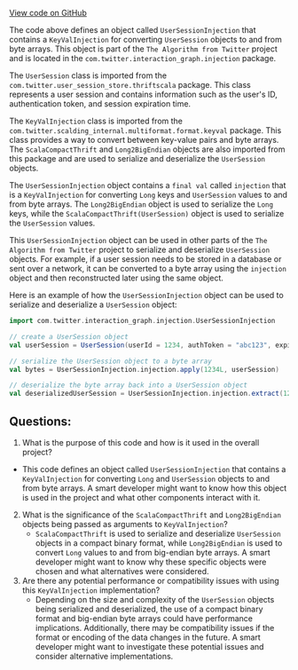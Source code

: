 [View code on GitHub](https://github.com/misbahsy/the-algorithm/src/scala/com/twitter/interaction_graph/injection/UserSessionInjection.scala)

The code above defines an object called `UserSessionInjection` that contains a `KeyValInjection` for converting `UserSession` objects to and from byte arrays. This object is part of the `The Algorithm from Twitter` project and is located in the `com.twitter.interaction_graph.injection` package.

The `UserSession` class is imported from the `com.twitter.user_session_store.thriftscala` package. This class represents a user session and contains information such as the user's ID, authentication token, and session expiration time.

The `KeyValInjection` class is imported from the `com.twitter.scalding_internal.multiformat.format.keyval` package. This class provides a way to convert between key-value pairs and byte arrays. The `ScalaCompactThrift` and `Long2BigEndian` objects are also imported from this package and are used to serialize and deserialize the `UserSession` objects.

The `UserSessionInjection` object contains a `final val` called `injection` that is a `KeyValInjection` for converting `Long` keys and `UserSession` values to and from byte arrays. The `Long2BigEndian` object is used to serialize the `Long` keys, while the `ScalaCompactThrift(UserSession)` object is used to serialize the `UserSession` values.

This `UserSessionInjection` object can be used in other parts of the `The Algorithm from Twitter` project to serialize and deserialize `UserSession` objects. For example, if a user session needs to be stored in a database or sent over a network, it can be converted to a byte array using the `injection` object and then reconstructed later using the same object.

Here is an example of how the `UserSessionInjection` object can be used to serialize and deserialize a `UserSession` object:

```scala
import com.twitter.interaction_graph.injection.UserSessionInjection

// create a UserSession object
val userSession = UserSession(userId = 1234, authToken = "abc123", expirationTime = 1234567890)

// serialize the UserSession object to a byte array
val bytes = UserSessionInjection.injection.apply(1234L, userSession)

// deserialize the byte array back into a UserSession object
val deserializedUserSession = UserSessionInjection.injection.extract(1234L, bytes)
```
## Questions: 
 1. What is the purpose of this code and how is it used in the overall project?
   - This code defines an object called `UserSessionInjection` that contains a `KeyValInjection` for converting `Long` and `UserSession` objects to and from byte arrays. A smart developer might want to know how this object is used in the project and what other components interact with it.
2. What is the significance of the `ScalaCompactThrift` and `Long2BigEndian` objects being passed as arguments to `KeyValInjection`?
   - `ScalaCompactThrift` is used to serialize and deserialize `UserSession` objects in a compact binary format, while `Long2BigEndian` is used to convert `Long` values to and from big-endian byte arrays. A smart developer might want to know why these specific objects were chosen and what alternatives were considered.
3. Are there any potential performance or compatibility issues with using this `KeyValInjection` implementation?
   - Depending on the size and complexity of the `UserSession` objects being serialized and deserialized, the use of a compact binary format and big-endian byte arrays could have performance implications. Additionally, there may be compatibility issues if the format or encoding of the data changes in the future. A smart developer might want to investigate these potential issues and consider alternative implementations.